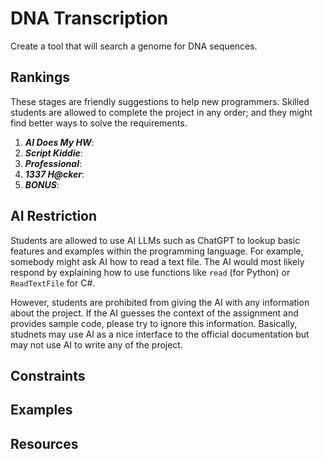 # DNA Transcription #
Create a tool that will search a genome for DNA sequences.

## Rankings ##
These stages are friendly suggestions to help new programmers. Skilled students are allowed to complete the project in any order; and they might find better ways to solve the requirements.
1. ***AI Does My HW***: 
2. ***Script Kiddie***:
3. ***Professional***:
4. ***1337 H@cker***:
5. ***BONUS***:

## AI Restriction ##
Students are allowed to use AI LLMs such as ChatGPT to lookup basic features and examples within the programming language. For example, somebody might ask AI how to read a text file. The AI would most likely respond by explaining how to use functions like `read` (for Python) or `ReadTextFile` for C#.

However, students are prohibited from giving the AI with any information about the project. If the AI guesses the context of the assignment and provides sample code, please try to ignore this information. Basically, studnets may use AI as a nice interface to the official documentation but may not use AI to write any of the project.

## Constraints ##

## Examples ##

## Resources ##